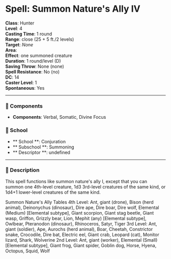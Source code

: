 
# Spell: Summon Nature's Ally IV
**Class**: Hunter  
**Level**: 4  
**Casting Time**: 1 round  
**Range**: close (25 + 5 ft./2 levels)  
**Target**: _None_  
**Area**:   
**Effect**: one summoned creature  
**Duration**: 1 round/level (D)  
**Saving Throw**: None (none)  
**Spell Resistance**: No (no)  
**DC**: 14  
**Caster Level**: 1  
**Spontaneous**: Yes

---

### 🔮 Components
- **Components**: Verbal, Somatic, Divine Focus

### 🏫 School
- ** School **: Conjuration
- ** Subschool **: Summoning
- ** Descriptor **: undefined
---

### 📜 Description
This spell functions like summon nature's ally I, except that you can summon one 4th-level creature, 1d3 3rd-level creatures of the same kind, or 1d4+1 lower-level creatures of the same kind.

Summon Nature's Ally Tables
4th Level: Ant, giant (drone), Bison (herd animal), Deinonychus (dinosaur), Dire ape, Dire boar, Dire wolf, Elemental (Medium) [Elemental subtype], Giant scorpion, Giant stag beetle, Giant wasp, Griffon, Grizzly bear, Lion, Mephit (any) [Elemental subtype], Owlbear, Pteranodon (dinosaur), Rhinoceros, Satyr, Tiger
3rd Level: Ant, giant (soldier), Ape, Aurochs (herd animal), Boar, Cheetah, Constrictor snake, Crocodile, Dire bat, Electric eel, Giant crab, Leopard (cat), Monitor lizard, Shark, Wolverine
2nd Level: Ant, giant (worker), Elemental (Small) [Elemental subtype], Giant frog, Giant spider, Goblin dog, Horse, Hyena, Octopus, Squid, Wolf
